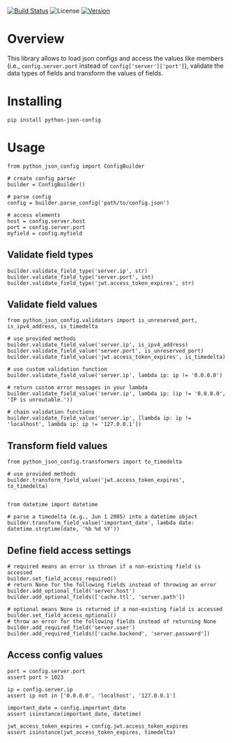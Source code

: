 [![Build Status](https://travis-ci.com/janehmueller/python-config.svg?token=tGKCTy4zTZfGNfjpEgEX&branch=master)](https://travis-ci.com/janehmueller/python-config)
![License](https://img.shields.io/pypi/l/python-json-config.svg)
[![Version](https://img.shields.io/pypi/v/python-json-config.svg)](https://pypi.python.org/pypi/python-json-config/)

# Overview
This library allows to load json configs and access the values like members (i.e., `config.server.port`
instead of `config['server']['port']`), validate the data types of fields and transform the values of fields.

# Installing
```
pip install python-json-config
```
# Usage
```
from python_json_config import ConfigBuilder

# create config parser
builder = ConfigBuilder()

# parse config
config = builder.parse_config('path/to/config.json')

# access elements
host = config.server.host
port = config.server.port
myfield = config.myfield
```

## Validate field types
```
builder.validate_field_type('server.ip', str)
builder.validate_field_type('server.port', int)
builder.validate_field_type('jwt.access_token_expires', str)
```

## Validate field values
```
from python_json_config.validators import is_unreserved_port, is_ipv4_address, is_timedelta

# use provided methods
builder.validate_field_value('server.ip', is_ipv4_address)
builder.validate_field_value('server.port', is_unreserved_port)
builder.validate_field_value('jwt.access_token_expires', is_timedelta)

# use custom validation function
builder.validate_field_value('server.ip', lambda ip: ip != '0.0.0.0')

# return custom error messages in your lambda
builder.validate_field_value('server.ip', lambda ip: (ip != '0.0.0.0', 'IP is unroutable.'))

# chain validation functions
builder.validate_field_value('server.ip', [lambda ip: ip != 'localhost', lambda ip: ip != '127.0.0.1'])
```

## Transform field values
```
from python_json_config.transformers import to_timedelta

# use provided methods
builder.transform_field_value('jwt.access_token_expires', to_timedelta)


from datetime import datetime

# parse a timedelta (e.g., Jun 1 2005) into a datetime object
builder.transform_field_value('important_date', lambda date: datetime.strptime(date, '%b %d %Y'))
```

## Define field access settings
```
# required means an error is thrown if a non-existing field is accessed 
builder.set_field_access_required()
# return None for the following fields instead of throwing an error
builder.add_optional_field('server.host')
builder.add_optional_fields(['cache.ttl', 'server.path'])

# optional means None is returned if a non-existing field is accessed 
builder.set_field_access_optional()
# throw an error for the following fields instead of returning None
builder.add_required_field('server.user')
builder.add_required_fields(['cache.backend', 'server.password'])
```

## Access config values
```
port = config.server.port
assert port > 1023

ip = config.server.ip
assert ip not in ['0.0.0.0', 'localhost', '127.0.0.1']

important_date = config.important_date
assert isinstance(important_date, datetime)

jwt_access_token_expires = config.jwt.access_token_expires
assert isinstance(jwt_access_token_expires, timedelta)
```
